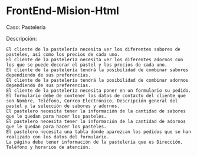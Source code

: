# FrontEnd-Mision-Html
Caso: Pastelería

Descripción:

    El cliente de la pastelería necesita ver los diferentes sabores de pasteles, así como los precios de cada uno.
    El cliente de la pastelería necesita ver los diferentes adornos con los que se puede decorar el pastel y los precios de cada uno.
    El cliente de la pastelería tendrá la posibilidad de combinar sabores dependiendo de sus preferencias.
    El cliente de la pastelería tendrá la posibilidad de combinar adornos dependiendo de sus preferencias.
    El cliente de la pastelería necesita poner en un formulario su pedido.
    El formulario debe de contener los datos de contacto del cliente que son Nombre, Teléfono, Correo Electrónico, Descripción general del pastel y la selección de sabores y adornos.
    El pastelero necesita tener la información de la cantidad de sabores que le quedan para hacer los pasteles.
    El pastelero necesita tener la información de la cantidad de adornos que le quedan para hacer los pasteles.
    El pastelero necesita una tabla donde aparezcan los pedidos que se han realizado con los datos del formulario.
    La página debe tener información de la pastelería que es Dirección, Teléfono y horarios de atención.
